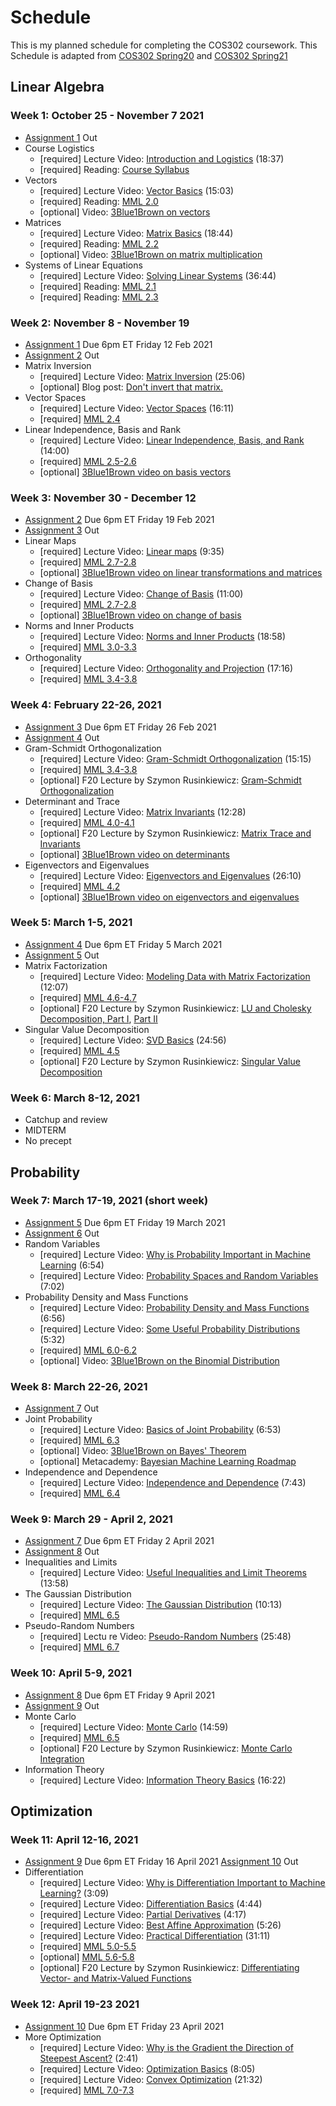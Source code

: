 # Schedule

This is my planned schedule for completing the COS302 coursework. This Schedule is adapted from [COS302 Spring20](https://www.cs.princeton.edu/courses/archive/spring20/cos302/) and [COS302 Spring21](https://www.cs.princeton.edu/courses/archive/spring21/cos302/)

## Linear Algebra

### Week 1: October 25 - November 7 2021

* [Assignment 1](https://www.cs.princeton.edu/courses/archive/spring21/cos302/#assignments) Out
* Course Logistics
  * [required] Lecture Video: [Introduction and Logistics](https://youtu.be/L1hlwVaMpZg) (18:37)
  * [required] Reading: [Course Syllabus](https://www.cs.princeton.edu/courses/archive/spring21/cos302/files/syllabus.pdf)
* Vectors
  * [required] Lecture Video: [Vector Basics](https://youtu.be/NzSsjZVe7q4) (15:03)
  * [required] Reading: [MML 2.0](https://mml-book.github.io/book/mml-book.pdf#page=23)
  * [optional] Video: [3Blue1Brown on vectors](https://www.youtube.com/watch?v=fNk_zzaMoSs)
* Matrices
  * [required] Lecture Video: [Matrix Basics](https://youtu.be/2KAxE47AOVY) (18:44)
  * [required] Reading: [MML 2.2](https://mml-book.github.io/book/mml-book.pdf#page=28)
  * [optional] Video: [3Blue1Brown on matrix multiplication](https://youtu.be/XkY2DOUCWMU)
* Systems of Linear Equations
  * [required] Lecture Video: [Solving Linear Systems](https://youtu.be/YsnYFOi2Dac) (36:44)
  * [required] Reading: [MML 2.1](https://mml-book.github.io/book/mml-book.pdf#page=25)
  * [required] Reading: [MML 2.3](https://mml-book.github.io/book/mml-book.pdf#page=33)

### Week 2: November 8 - November 19

* [Assignment 1](https://www.cs.princeton.edu/courses/archive/spring21/cos302/#assignments) Due 6pm ET Friday 12 Feb 2021
* [Assignment 2](https://www.cs.princeton.edu/courses/archive/spring21/cos302/#assignments) Out
* Matrix Inversion
  * [required] Lecture Video: [Matrix Inversion](https://youtu.be/5aPP9tGgC-s) (25:06)
  * [optional] Blog post: [Don't invert that matrix.](https://www.johndcook.com/blog/2010/01/19/dont-invert-that-matrix/)
* Vector Spaces
  * [required] Lecture Video: [Vector Spaces](https://youtu.be/C43Q7jIU23A) (16:11)
  * [required] [MML 2.4](https://mml-book.github.io/book/mml-book.pdf#page=41)
* Linear Independence, Basis and Rank
  * [required] Lecture Video: [Linear Independence, Basis, and Rank](https://youtu.be/-jqjujBNr-g) (14:00)
  * [required] [MML 2.5-2.6](https://mml-book.github.io/book/mml-book.pdf#page=46)
  * [optional] [3Blue1Brown video on basis vectors](https://www.youtube.com/watch?v=k7RM-ot2NWY)

### Week 3: November 30 - December 12

* [Assignment 2](https://www.cs.princeton.edu/courses/archive/spring21/cos302/#assignments) Due 6pm ET Friday 19 Feb 2021
* [Assignment 3](https://www.cs.princeton.edu/courses/archive/spring21/cos302/#assignments) Out
* Linear Maps
  * [required] Lecture Video: [Linear maps](https://youtu.be/EvzduYczBhg) (9:35)
  * [required] [MML 2.7-2.8](https://mml-book.github.io/book/mml-book.pdf#page=54)
  * [optional] [3Blue1Brown video on linear transformations and matrices](https://youtu.be/kYB8IZa5AuE)
* Change of Basis
  * [required] Lecture Video: [Change of Basis](https://youtu.be/kbdSF8vi71E) (11:00)
  * [required] [MML 2.7-2.8](https://mml-book.github.io/book/mml-book.pdf#page=54)
  * [optional] [3Blue1Brown video on change of basis](https://www.youtube.com/watch?v=P2LTAUO1TdA)
* Norms and Inner Products
  * [required] Lecture Video: [Norms and Inner Products](https://youtu.be/SQszhk7RCWE) (18:58)
  * [required] [MML 3.0-3.3](https://mml-book.github.io/book/mml-book.pdf#page=76)
* Orthogonality
  * [required] Lecture Video: [Orthogonality and Projection](https://youtu.be/X64gYV6qeGU) (17:16)
  * [required] [MML 3.4-3.8](https://mml-book.github.io/book/mml-book.pdf#page=82)

### Week 4: February 22-26, 2021

* [Assignment 3](https://www.cs.princeton.edu/courses/archive/spring21/cos302/#assignments) Due 6pm ET Friday 26 Feb 2021
* [Assignment 4](https://www.cs.princeton.edu/courses/archive/spring21/cos302/#assignments) Out
* Gram-Schmidt Orthogonalization
  * [required] Lecture Video: [Gram-Schmidt Orthogonalization](https://youtu.be/H2tGDABhQNM) (15:15)
  * [required] [MML 3.4-3.8](https://mml-book.github.io/book/mml-book.pdf#page=82)
  * [optional] F20 Lecture by Szymon Rusinkiewicz: [Gram-Schmidt Orthogonalization](https://youtu.be/yRROaTiBr_k)
* Determinant and Trace
  * [required] Lecture Video: [Matrix Invariants](https://youtu.be/GSsk8Ze1WvY) (12:28)
  * [required] [MML 4.0-4.1](https://mml-book.github.io/book/mml-book.pdf#page=104)
  * [optional] F20 Lecture by Szymon Rusinkiewicz: [Matrix Trace and Invariants](https://youtu.be/Tlw03PiMewE)
  * [optional] [3Blue1Brown video on determinants](https://www.youtube.com/watch?v=Ip3X9LOh2dk)
* Eigenvectors and Eigenvalues
  * [required] Lecture Video: [Eigenvectors and Eigenvalues](https://youtu.be/OMe5KuoL_hA) (26:10)
  * [required] [MML 4.2](https://mml-book.github.io/book/mml-book.pdf#page=111)
  * [optional] [3Blue1Brown video on eigenvectors and eigenvalues](https://www.youtube.com/watch?v=PFDu9oVAE-g)

### Week 5: March 1-5, 2021

* [Assignment 4](https://www.cs.princeton.edu/courses/archive/spring21/cos302/#assignments) Due 6pm ET Friday 5 March 2021
* [Assignment 5](https://www.cs.princeton.edu/courses/archive/spring21/cos302/#assignments) Out
* Matrix Factorization
  * [required] Lecture Video: [Modeling Data with Matrix Factorization](https://youtu.be/67a8CIukcPA) (12:07)
  * [required] [MML 4.6-4.7](https://mml-book.github.io/book/mml-book.pdf#page=135)
  * [optional] F20 Lecture by Szymon Rusinkiewicz: [LU and Cholesky Decomposition, Part I](https://youtu.be/gBKynFG3wew), [Part II](https://youtu.be/iSSuMIfU85A)
* Singular Value Decomposition
  * [required] Lecture Video: [SVD Basics](https://youtu.be/JUYGohQY41U) (24:56)
  * [required] [MML 4.5](https://mml-book.github.io/book/mml-book.pdf#page=125)
  * [optional] F20 Lecture by Szymon Rusinkiewicz: [Singular Value Decomposition](https://youtu.be/VNpeHYL4wOU)

### Week 6: March 8-12, 2021

* Catchup and review
* MIDTERM
* No precept

## Probability

### Week 7: March 17-19, 2021 (short week)

* [Assignment 5](https://www.cs.princeton.edu/courses/archive/spring21/cos302/#assignments) Due 6pm ET Friday 19 March 2021
* [Assignment 6](https://www.cs.princeton.edu/courses/archive/spring21/cos302/#assignments) Out
* Random Variables
  * [required] Lecture Video: [Why is Probability Important in Machine Learning](https://youtu.be/oeyZNemZe04) (6:54)
  * [required] Lecture Video: [Probability Spaces and Random Variables](https://youtu.be/DqGUwoz4d4M) (7:02)
* Probability Density and Mass Functions
  * [required] Lecture Video: [Probability Density and Mass Functions](https://youtu.be/hDjcxi9p0ak) (6:56)
  * [required] Lecture Video: [Some Useful Probability Distributions](https://youtu.be/8OaNOCblGZY) (5:32)
  * [required] [MML 6.0-6.2](https://mml-book.github.io/book/mml-book.pdf#page=178)
  * [optional] Video: [3Blue1Brown on the Binomial Distribution](https://youtu.be/8idr1WZ1A7Q)

### Week 8: March 22-26, 2021

* [Assignment 7](https://www.cs.princeton.edu/courses/archive/spring21/cos302/#assignments) Out
* Joint Probability
  * [required] Lecture Video: [Basics of Joint Probability](https://youtu.be/CQS4xxz-2s4) (6:53)
  * [required] [MML 6.3](https://mml-book.github.io/book/mml-book.pdf#page=189)
  * [optional] Video: [3Blue1Brown on Bayes' Theorem](https://youtu.be/HZGCoVF3YvM)
  * [optional] Metacademy: [Bayesian Machine Learning Roadmap](https://metacademy.org/roadmaps/rgrosse/bayesian_machine_learning)
* Independence and Dependence
  * [required] Lecture Video: [Independence and Dependence](https://youtu.be/mjkc5gqSO8Q) (7:43)
  * [required] [MML 6.4](https://mml-book.github.io/book/mml-book.pdf#page=192)

### Week 9: March 29 - April 2, 2021

* [Assignment 7](https://www.cs.princeton.edu/courses/archive/spring21/cos302/#assignments) Due 6pm ET Friday 2 April 2021
* [Assignment 8](https://www.cs.princeton.edu/courses/archive/spring21/cos302/#assignments) Out
* Inequalities and Limits
  * [required] Lecture Video: [Useful Inequalities and Limit Theorems](https://youtu.be/Ij3f__U-iH8) (13:58)
* The Gaussian Distribution
  * [required] Lecture Video: [The Gaussian Distribution](https://youtu.be/wc7oZB15rYQ) (10:13)
  * [required] [MML 6.5](https://mml-book.github.io/book/mml-book.pdf#page=203)
* Pseudo-Random Numbers
  * [required] Lectu re Video: [Pseudo-Random Numbers](https://youtu.be/4mdWoAKtUBE) (25:48)
  * [required] [MML 6.7](https://mml-book.github.io/book/mml-book.pdf#page=220)

### Week 10: April 5-9, 2021

* [Assignment 8](https://www.cs.princeton.edu/courses/archive/spring21/cos302/#assignments) Due 6pm ET Friday 9 April 2021
* [Assignment 9](https://www.cs.princeton.edu/courses/archive/spring21/cos302/#assignments) Out
* Monte Carlo
  * [required] Lecture Video: [Monte Carlo](https://youtu.be/JeMvBCxJrDg) (14:59)
  * [required] [MML 6.5](https://mml-book.github.io/book/mml-book.pdf#page=203)
  * [optional] F20 Lecture by Szymon Rusinkiewicz: [Monte Carlo Integration](https://youtu.be/w_QV_dY2MQg)
* Information Theory
  * [required] Lecture Video: [Information Theory Basics](https://youtu.be/bkLHszLlH34) (16:22)

## Optimization

### Week 11: April 12-16, 2021

* [Assignment 9](https://www.cs.princeton.edu/courses/archive/spring21/cos302/#assignments) Due 6pm ET Friday 16 April 2021 [Assignment 10](https://www.cs.princeton.edu/courses/archive/spring21/cos302/#assignments) Out
* Differentiation
  * [required] Lecture Video: [Why is Differentiation Important to Machine Learning?](https://youtu.be/HJToowqC2yk) (3:09)
  * [required] Lecture Video: [Differentiation Basics](https://youtu.be/Fk3xTvrzeQ8) (4:44)
  * [required] Lecture Video: [Partial Derivatives](https://youtu.be/-QT5zipNOPk) (4:17)
  * [required] Lecture Video: [Best Affine Approximation](https://youtu.be/EO5EKGnaGjo) (5:26)
  * [required] Lecture Video: [Practical Differentiation](https://youtu.be/xemqzd_0i8s) (31:11)
  * [required] [MML 5.0-5.5](https://mml-book.github.io/book/mml-book.pdf#page=145)
  * [optional] [MML 5.6-5.8](https://mml-book.github.io/book/mml-book.pdf#page=165)
  * [optional] F20 Lecture by Szymon Rusinkiewicz: [Differentiating Vector- and Matrix-Valued Functions](https://youtu.be/VQDtSZ5A0xM)

### Week 12: April 19-23 2021

* [Assignment 10](https://www.cs.princeton.edu/courses/archive/spring21/cos302/#assignments) Due 6pm ET Friday 23 April 2021
* More Optimization
  * [required] Lecture Video: [Why is the Gradient the Direction of Steepest Ascent?](https://youtu.be/f4-5cmYvCyM) (2:41)
  * [required] Lecture Video: [Optimization Basics](https://youtu.be/uITNXWHZ1qQ) (8:05)
  * [required] Lecture Video: [Convex Optimization](https://youtu.be/oLowhs83aHk) (21:32)
  * [required] [MML 7.0-7.3](https://mml-book.github.io/book/mml-book.pdf#page=231)
